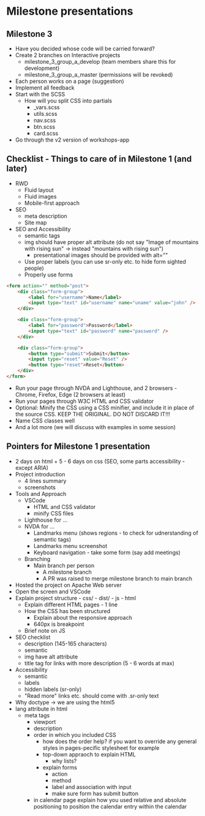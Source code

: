 # Milestone presentations

## Milestone 3
- Have you decided whose code will be carried forward?
- Create 2 branches on Interactive projects
    - milestone_3_group_a_develop (team members share this for development)
    - milestone_3_group_a_master (permissions will be revoked)
- Each person works on a page (suggestion)
- Implement all feedback
- Start with the SCSS
    - How will you split CSS into partials
        - _vars.scss
        - utils.scss
        - nav.scss
        - btn.scss
        - card.scss
- Go through the v2 version of workshops-app

## Checklist - Things to care of in Milestone 1 (and later)
- RWD
    - Fluid layout
    - Fluid images
    - Mobile-first approach
- SEO
    - meta description
    - Site map
- SEO and Accessibility
    - semantic tags
    - img should have proper alt attribute (do not say "Image of mountains with rising sun" -> instead "mountains with rising sun")
        - presentational images should be provided with alt=""
    - Use proper labels (you can use sr-only etc. to hide form sighted people)
    - Properly use forms
```html
<form action="" method="post">
    <div class="form-group">
        <label for="username">Name</label>
        <input type="text" id="username" name="uname" value="john" />
    </div>

    <div class="form-group">
        <label for="password">Password</label>
        <input type="text" id="password" name="password" />
    </div>

    <div class="form-group">
        <button type="submit">Submit</button>
        <input type="reset" value="Reset" />
        <button type="reset">Reset</button>
    </div>
</form>
```
- Run your page through NVDA and Lighthouse, and 2 browsers - Chrome, Firefox, Edge (2 browsers at least)
- Run your pages through W3C HTML and CSS validator
- Optional: Minify the CSS using a CSS minifier, and include it in place of the source CSS. KEEP THE ORIGINAL. DO NOT DISCARD IT!!!
- Name CSS classes well
- And a lot more (we will discuss with examples in some session)

## Pointers for Milestone 1 presentation
- 2 days on html + 5 - 6 days on css (SEO, some parts accessibility - except ARIA)
- Project introduction
    - 4 lines summary
    - screenshots
- Tools and Approach
    - VSCode
        - HTML and CSS validator
        - minify CSS files
    - Lighthouse for ...
    - NVDA for ...
        - Landmarks menu (shows regions - to check for udnerstanding of semantic tags)
        - Landmarks menu screenshot
        - Keyboard navigation - take some form (say add meetings)
    - Branching
        - Main branch per person
            - A milestone branch
            - A PR was raised to merge milestone branch to main branch
- Hosted the project on Apache Web server
- Open the screen and VSCode
- Explain project structure
        - css/
        - dist/
        - js
        - html
    - Explain different HTML pages - 1 line
    - How the CSS has been structured
        - Explain about the responsive approach
        - 640px is breakpoint
    - Brief note on JS
- SEO checklist
    - description (145-165 characters)
    - semantic
    - img have alt attribute
    - title tag for links with more description (5 - 6 words at max)
- Accessibility
    - semantic
    - labels
    - hidden labels (sr-only)
    - "Read more" links etc. should come with .sr-only text
- Why doctype -> we are using the html5
- lang attribute in html
    - meta tags
        - viewport
        - description
        - order in which you included CSS
            - how does the order help? if you want to override any general styles in pages-pecific stylesheet for example
            - top-down appraoch to explain HTML
                - why lists?
            - explain forms
                - action
                - method
                - label and association with input
                - make sure form has submit button
        - in calendar page explain how you used relative and absolute positioning to position the calendar entry within the calendar
